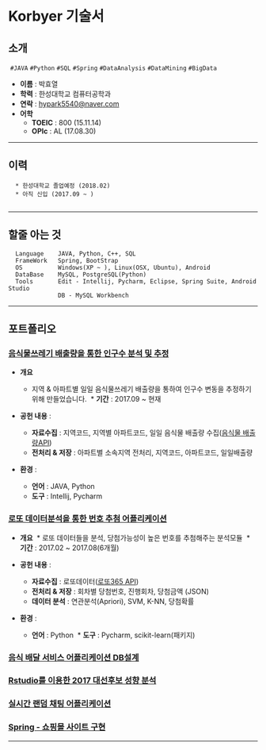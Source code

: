 # Korbyer 기술서


## 소개
  ```#JAVA``` ```#Python``` ```#SQL```  ```#Spring``` ```#DataAnalysis``` ```#DataMining``` ```#BigData``` 
* __이름__ : 박효열
* __학력__ : 한성대학교 컴퓨터공학과
* __연락__ : hypark5540@naver.com
* __어학__ 
  * __TOEIC__ : 800 (15.11.14) 
  * __OPIc__  : AL  (17.08.30)

- - -

## 이력
~~~
  * 한성대학교 졸업예정 (2018.02)
  * 아직 신입 (2017.09 ~ )
  
~~~

- - -

## 할줄 아는 것
~~~
  Language    JAVA, Python, C++, SQL
  FrameWork   Spring, BootStrap
  OS          Windows(XP ~ ), Linux(OSX, Ubuntu), Android
  DataBase    MySQL, PostgreSQL(Python)
  Tools       Edit - Intellij, Pycharm, Eclipse, Spring Suite, Android Studio
              DB - MySQL Workbench
~~~

- - -

## 포트폴리오

### [음식물쓰레기 배출량을 통한 인구수 분석 및 추정](https://github.com/Korbyer/JavaCrawler)


* __개요__
  * 지역 & 아파트별 일일 음식물쓰레기 배출량을 통하여 인구수 변동을 추정하기 위해 만들었습니다.
  * __기간__ : 2017.09 ~ 현재
  
* __공헌 내용__ :
  * __자료수집__ : 지역코드, 지역별 아파트코드, 일일 음식물 배출량 수집([음식물 배출량API](https://www.data.go.kr/dataset/3045421/openapi.do))
  * __전처리 & 저장__ : 아파트별 소속지역 전처리, 지역코드, 아파트코드, 일일배출량
  
* __환경__ :
  * __언어__ : JAVA, Python
  * __도구__ : Intellij, Pycharm


### [로또 데이터분석을 통한 번호 추첨 어플리케이션](https://github.com/Korbyer/MLModule)


* __개요__
  * 로또 데이터들을 분석, 당첨가능성이 높은 번호를 추첨해주는 분석모듈
  * __기간__ : 2017.02 ~ 2017.08(6개월)
  
* __공헌 내용__ :
  * __자료수집__ : 로또데이터([로또365 API](http://www.nlotto.co.kr/common.do?method=getLottoNumber))
  * __전처리 & 저장__ : 회차별 당첨번호, 진행회차, 당첨금액 (JSON)
  * __데이터 분석__ : 연관분석(Apriori), SVM, K-NN, 당첨확률
  
  
* __환경__ :
  * __언어__ : Python
  * __도구__ : Pycharm, scikit-learn(패키지)

### [음식 배달 서비스 어플리케이션 DB설계]()


### [Rstudio를 이용한 2017 대선후보 성향 분석](https://github.com/Korbyer/RModule_2017)

### [실시간 랜덤 채팅 어플리케이션](https://github.com/Korbyer/RandomChatting)

### [Spring - 쇼핑몰 사이트 구현](https://github.com/Korbyer/OnlineShopping)

- - -

